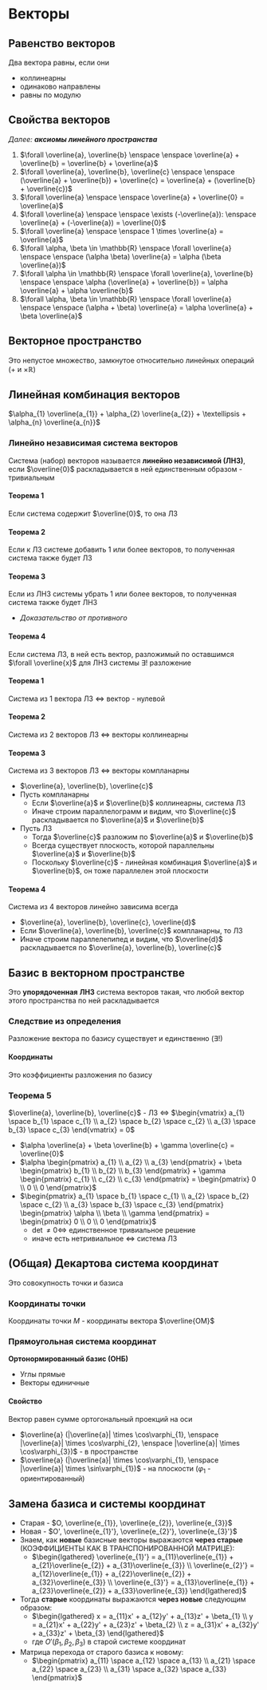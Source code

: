 # Векторы

## Равенство векторов
Два вектора равны, если они
- коллинеарны
- одинаково направлены
- равны по модулю

## Свойства векторов
_Далее: **аксиомы линейного пространства**_

1. $\forall \overline{a}, \overline{b} \enspace \enspace \overline{a} + \overline{b} = \overline{b} + \overline{a}$
2. $\forall \overline{a}, \overline{b}, \overline{c} \enspace \enspace (\overline{a} + \overline{b}) + \overline{c} = \overline{a} + (\overline{b} + \overline{c})$
3. $\forall \overline{a} \enspace \enspace \overline{a} + \overline{0} = \overline{a}$
4. $\forall \overline{a} \enspace \enspace \exists (-\overline{a}): \enspace \overline{a} + (-\overline{a}) = \overline{0}$
5. $\forall \overline{a} \enspace \enspace 1 \times \overline{a} = \overline{a}$
6. $\forall \alpha, \beta \in \mathbb{R} \enspace \forall \overline{a} \enspace \enspace (\alpha \beta) \overline{a} = \alpha (\beta \overline{a})$
7. $\forall \alpha \in \mathbb{R} \enspace \forall \overline{a}, \overline{b} \enspace \enspace \alpha (\overline{a} + \overline{b}) = \alpha \overline{a} + \alpha \overline{b}$
8. $\forall \alpha, \beta \in \mathbb{R} \enspace \forall \overline{a} \enspace \enspace (\alpha + \beta) \overline{a} = \alpha \overline{a} + \beta \overline{a}$

## Векторное пространство
Это непустое множество, замкнутое относительно линейных операций ($+$ и $\times \mathbb{R}$)

## Линейная комбинация векторов
$\alpha_{1} \overline{a_{1}} + \alpha_{2} \overline{a_{2}} + \textellipsis + \alpha_{n} \overline{a_{n}}$

### Линейно независимая система векторов
Система (набор) векторов называется **линейно независимой (ЛНЗ)**, если $\overline{0}$ раскладывается в ней единственным образом - тривиальным

#### Теорема 1
Если система содержит $\overline{0}$, то она ЛЗ

#### Теорема 2
Если к ЛЗ системе добавить 1 или более векторов, то полученная система также будет ЛЗ

#### Теорема 3
Если из ЛНЗ системы убрать 1 или более векторов, то полученная система также будет ЛНЗ

- *Доказательство от противного*

#### Теорема 4
Если система ЛЗ, в ней есть вектор, разложимый по оставшимся  
$\forall \overline{x}$ для ЛНЗ системы $\exists!$ разложение

#### Теорема 1
Система из 1 вектора ЛЗ $\Leftrightarrow$ вектор - нулевой

#### Теорема 2
Система из 2 векторов ЛЗ $\Leftrightarrow$ векторы коллинеарны

#### Теорема 3
Система из 3 векторов ЛЗ $\Leftrightarrow$ векторы компланарны

- $\overline{a}, \overline{b}, \overline{c}$
- Пусть компланарны
    - Если $\overline{a}$ и $\overline{b}$ коллинеарны, система ЛЗ
    - Иначе строим параллелограмм и видим, что $\overline{c}$ раскладывается по $\overline{a}$ и $\overline{b}$
- Пусть ЛЗ
    - Тогда $\overline{c}$ разложим по $\overline{a}$ и $\overline{b}$
    - Всегда существует плоскость, которой параллельны $\overline{a}$ и $\overline{b}$
    - Поскольку $\overline{c}$ - линейная комбинация $\overline{a}$ и $\overline{b}$, он тоже параллелен этой плоскости

#### Теорема 4
Система из 4 векторов линейно зависима всегда

- $\overline{a}, \overline{b}, \overline{c}, \overline{d}$
- Если $\overline{a}, \overline{b}, \overline{c}$ компланарны, то ЛЗ
- Иначе строим параллелепипед и видим, что $\overline{d}$ раскладывается по $\overline{a}, \overline{b}, \overline{c}$

## Базис в векторном пространстве
Это **упорядоченная** **ЛНЗ** система векторов такая, что любой вектор этого пространства по ней раскладывается

### Следствие из определения
Разложение вектора по базису существует и единственно ($\exists!$)

#### Координаты
Это коэффициенты разложения по базису

### Теорема 5
$\overline{a}, \overline{b}, \overline{c}$ - ЛЗ $\Leftrightarrow$ $\begin{vmatrix} a_{1} \space b_{1} \space c_{1} \\ a_{2} \space b_{2} \space c_{2} \\ a_{3} \space b_{3} \space c_{3} \end{vmatrix} = 0$

- $\alpha \overline{a} + \beta \overline{b} + \gamma \overline{c} = \overline{0}$
- $\alpha \begin{pmatrix} a_{1} \\ a_{2} \\ a_{3} \end{pmatrix} + \beta \begin{pmatrix} b_{1} \\ b_{2} \\ b_{3} \end{pmatrix} + \gamma \begin{pmatrix} c_{1} \\ c_{2} \\ c_{3} \end{pmatrix} = \begin{pmatrix} 0 \\ 0 \\ 0 \end{pmatrix}$
- $\begin{pmatrix} a_{1} \space b_{1} \space c_{1} \\ a_{2} \space b_{2} \space c_{2} \\ a_{3} \space b_{3} \space c_{3} \end{pmatrix} \begin{pmatrix} \alpha \\ \beta \\ \gamma \end{pmatrix} = \begin{pmatrix} 0 \\ 0 \\ 0 \end{pmatrix}$
    - $\det \ne 0 \Leftrightarrow$ единственное тривиальное решение
    - иначе есть нетривиальное $\Leftrightarrow$ система ЛЗ

## (Общая) Декартова система координат
Это совокупность точки и базиса

### Координаты точки
Координаты точки $M$ - координаты вектора $\overline{OM}$

### Прямоугольная система координат
**Ортонормированный базис (ОНБ)**
- Углы прямые
- Векторы единичные

#### Свойство
Вектор равен сумме ортогональный проекций на оси
- $\overline{a} (|\overline{a}| \times \cos\varphi_{1}, \enspace |\overline{a}| \times \cos\varphi_{2}, \enspace |\overline{a}| \times \cos\varphi_{3})$ - в пространстве
- $\overline{a} (|\overline{a}| \times \cos\varphi_{1}, \enspace |\overline{a}| \times \sin\varphi_{1})$ - на плоскости ($\varphi_1$ - ориентированный)

## Замена базиса и системы координат
- Старая - $O, \overline{e_{1}}, \overline{e_{2}}, \overline{e_{3}}$  
- Новая - $O', \overline{e_{1}'}, \overline{e_{2}'}, \overline{e_{3}'}$
- Знаем, как **новые** базисные векторы выражаются **через старые** (КОЭФФИЦИЕНТЫ КАК В ТРАНСПОНИРОВАННОЙ МАТРИЦЕ):
    - $\begin{lgathered} \overline{e_{1}'} = a_{11}\overline{e_{1}} + a_{21}\overline{e_{2}} + a_{31}\overline{e_{3}} \\ \overline{e_{2}'} = a_{12}\overline{e_{1}} + a_{22}\overline{e_{2}} + a_{32}\overline{e_{3}} \\ \overline{e_{3}'} = a_{13}\overline{e_{1}} + a_{23}\overline{e_{2}} + a_{33}\overline{e_{3}} \end{lgathered}$
- Тогда **старые** координаты выражаются **через новые** следующим образом:
    - $\begin{lgathered} x = a_{11}x' + a_{12}y' + a_{13}z' + \beta_{1} \\ y = a_{21}x' + a_{22}y' + a_{23}z' + \beta_{2} \\ z = a_{31}x' + a_{32}y' + a_{33}z' + \beta_{3} \end{lgathered}$
    - где $O' (\beta_{1}, \beta_{2}, \beta_{3})$ в старой системе координат
- Матрица перехода от старого базиса к новому:
    - $\begin{pmatrix} a_{11} \space a_{12} \space a_{13} \\ a_{21} \space a_{22} \space a_{23} \\ a_{31} \space a_{32} \space a_{33} \end{pmatrix}$
